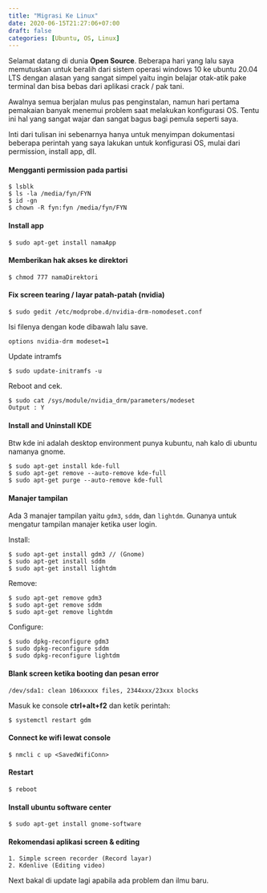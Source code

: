 ```yaml
---
title: "Migrasi Ke Linux"
date: 2020-06-15T21:27:06+07:00
draft: false
categories: [Ubuntu, OS, Linux]
---
```


Selamat datang di dunia **Open Source**. Beberapa hari yang lalu saya memutuskan untuk beralih dari sistem operasi windows 10 ke ubuntu 20.04 LTS dengan alasan yang sangat simpel yaitu ingin belajar otak-atik pake terminal dan bisa bebas dari aplikasi crack / pak tani.

Awalnya semua berjalan mulus pas penginstalan, namun hari pertama pemakaian banyak menemui problem saat melakukan konfigurasi OS. Tentu ini hal yang sangat wajar dan sangat bagus bagi pemula seperti saya.

Inti dari tulisan ini sebenarnya hanya untuk menyimpan dokumentasi beberapa perintah yang saya lakukan untuk konfigurasi OS, mulai dari permission, install app, dll.

#### Mengganti permission pada partisi

```
$ lsblk
$ ls -la /media/fyn/FYN
$ id -gn
$ chown -R fyn:fyn /media/fyn/FYN
```

#### Install app

```
$ sudo apt-get install namaApp
```

#### Memberikan hak akses ke direktori

```
$ chmod 777 namaDirektori
```

#### Fix screen tearing / layar patah-patah (nvidia)

```
$ sudo gedit /etc/modprobe.d/nvidia-drm-nomodeset.conf
```

Isi filenya dengan kode dibawah lalu save.

```
options nvidia-drm modeset=1
```

Update intramfs

```
$ sudo update-initramfs -u
```

Reboot and cek.

```
$ sudo cat /sys/module/nvidia_drm/parameters/modeset
Output : Y
```

#### Install and Uninstall KDE

Btw kde ini adalah desktop environment punya kubuntu, nah kalo di ubuntu namanya gnome.

```
$ sudo apt-get install kde-full
$ sudo apt-get remove --auto-remove kde-full
$ sudo apt-get purge --auto-remove kde-full
```

#### Manajer tampilan

Ada 3 manajer tampilan yaitu `gdm3`, `sddm`, dan `lightdm`. Gunanya untuk mengatur tampilan manajer ketika user login.

Install:

```
$ sudo apt-get install gdm3 // (Gnome)
$ sudo apt-get install sddm
$ sudo apt-get install lightdm
```

Remove:

```
$ sudo apt-get remove gdm3
$ sudo apt-get remove sddm
$ sudo apt-get remove lightdm
```

Configure:

```
$ sudo dpkg-reconfigure gdm3
$ sudo dpkg-reconfigure sddm
$ sudo dpkg-reconfigure lightdm
```

#### Blank screen ketika booting dan pesan error
```
/dev/sda1: clean 106xxxxx files, 2344xxx/23xxx blocks
```

Masuk ke console **ctrl+alt+f2** dan ketik perintah:

```
$ systemctl restart gdm
```

#### Connect ke wifi lewat console

```
$ nmcli c up <SavedWifiConn>
```

#### Restart

```
$ reboot
```

#### Install ubuntu software center

```
$ sudo apt-get install gnome-software
```

#### Rekomendasi aplikasi screen & editing

```
1. Simple screen recorder (Record layar)
2. Kdenlive (Editing video)
```

Next bakal di update lagi apabila ada problem dan ilmu baru.